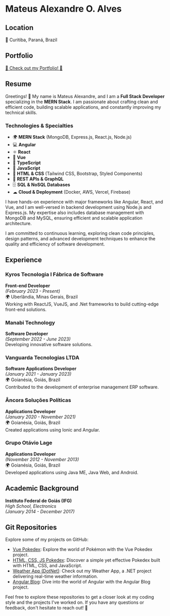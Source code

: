 # Mateus Alexandre O. Alves

## Location  
📍 Curitiba, Paraná, Brazil  

## Portfolio  
[🌌 Check out my Portfolio! 🚀](https://mateusalexandre6.github.io/portfolio/)  

## Resume  
Greetings! 👋 My name is Mateus Alexandre, and I am a **Full Stack Developer** specializing in the **MERN Stack**. I am passionate about crafting clean and efficient code, building scalable applications, and constantly improving my technical skills.

### **Technologies & Specialties**  
- 🌍 **MERN Stack** (MongoDB, Express.js, React.js, Node.js)  
- 💻 **Angular**  
- ⚛️ **React**  
- 🖖 **Vue**  
- 📘 **TypeScript**  
- 🚀 **JavaScript**  
- 🎨 **HTML & CSS** (Tailwind CSS, Bootstrap, Styled Components)  
- 🔄 **REST APIs & GraphQL**  
- 🗄 **SQL & NoSQL Databases**  
- ☁ **Cloud & Deployment** (Docker, AWS, Vercel, Firebase)  

I have hands-on experience with major frameworks like Angular, React, and Vue, and I am well-versed in backend development using Node.js and Express.js. My expertise also includes database management with MongoDB and MySQL, ensuring efficient and scalable application architecture.  

I am committed to continuous learning, exploring clean code principles, design patterns, and advanced development techniques to enhance the quality and efficiency of software development.

## Experience  

### Kyros Tecnologia I Fábrica de Software  
**Front-end Developer**  
*(February 2023 - Present)*  
🌍 Uberlândia, Minas Gerais, Brazil  
Working with ReactJS, VueJS, and .Net frameworks to build cutting-edge front-end solutions.  

### Manabi Technology  
**Software Developer**  
*(September 2022 - June 2023)*  
Developing innovative software solutions.  

### Vanguarda Tecnologias LTDA  
**Software Applications Developer**  
*(January 2021 - January 2023)*  
🌍 Goianésia, Goiás, Brazil  
Contributed to the development of enterprise management ERP software.  

### Âncora Soluções Políticas  
**Applications Developer**  
*(January 2020 - November 2021)*  
🌍 Goianésia, Goiás, Brazil  
Created applications using Ionic and Angular.  

### Grupo Otávio Lage  
**Applications Developer**  
*(November 2012 - November 2013)*  
🌍 Goianésia, Goiás, Brazil  
Developed applications using Java ME, Java Web, and Android.  

## Academic Background  
**Instituto Federal de Goiás (IFG)**  
*High School, Electronics*  
*(January 2014 - December 2017)*  

## Git Repositories  
Explore some of my projects on GitHub:  

- [Vue Pokedex](https://github.com/mateusalexandre6/vue-pokedex.git): Explore the world of Pokémon with the Vue Pokedex project.  
- [HTML, CSS, JS Pokedex](https://github.com/mateusalexandre6/js-developer-pokedex.git): Discover a simple yet effective Pokedex built with HTML, CSS, and JavaScript.  
- [Weather App (DotNet)](https://github.com/mateusalexandre6/weatherApp.git): Check out my Weather App, a .NET project delivering real-time weather information.  
- [Angular Blog](https://github.com/mateusalexandre6/angular-blog.git): Dive into the world of Angular with the Angular Blog project.  

Feel free to explore these repositories to get a closer look at my coding style and the projects I've worked on. If you have any questions or feedback, don't hesitate to reach out! 🚀
